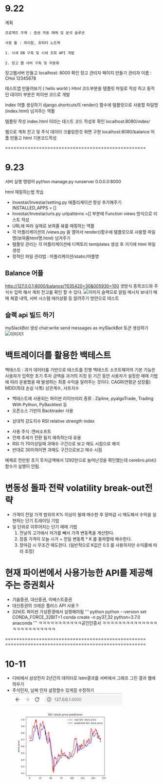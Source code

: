 # 9.22
계획 

	프로젝트 주제 : 증권 자동 매매 및 분석 솔루션 

	사용 툴 : 파이참, 쥬피터 노트북

	1. 시세 DB 구축 및 시세 조회 API 개발
	
	2. 장고 웹 서버 구축 및 자동화
	
	
 장고웹서버 만들고 localhost: 8000 확인
 장고 관리자 페이지 만들기  관리자 이름 : CHoi
	12345678
	
 
 테스트앱 만들어보기 ( hello world )
 Html 코드부분을 템플릿 파일로 작성 하고 동적인 데이터 부분은 
 파이썬 코드로 개발 
 
 index 어플 생성하기
 django.shortcuts의 render() 함수에 템플릿으로 사용할 파일명(index.html)
 넘겨주는 역활 
 
 템플릿 작성 
 index.html 이라는 테스트 코드 작성후 확인 
 localhost:8080/index/
 
 웹으로 계좌 잔고 및 주식 데이터 크롤링한것 화면 구현
 localhost:8080/balance 어플 만들고 html 기본코드작성
 
 ==================================================
 # 9.23
 서버 실행 명령어
 python manage.py runserver 0.0.0.0:8000
 
 html 매핑하는법 학습 
 
 - Investar/Investar/setting.py 애플리케이션 항상 추가해주기 INSTALLED_APPS = []
 - Investar/Investar/urls.py  urlpatterns =[] 부분에 Function views 방식으로 리스트 작성 
 - URL에 따라 실제로 보여줄 뷰를 매핑하는 역활 
 - 각 어플리케이션의 /views.py 을 열어서 render()함수에 템플릿으로 사용할 파일명(보여줄html명.html) 넘겨주기
 - 템플릿 관리는 각 어플리케이션에 디렉토리 temlplates 생성 후 거기에 html 파일생성
 - 정적인 파일 관리법 : 어플리케이션/static/어플명
 
 ## Balance 어플 
 http://127.0.0.1:8000/balance/?035420=30&005930=100
 겟방식  종목코드와 주식수 입력 해서 계좌 잔고를 확인 할 수 있다. 
 ![이미지](https://github.com/luminous33/AcornProject/blob/master/%EC%B5%9C%EC%9D%B8%EC%84%B1/mySite/img/bt.png)
 슬랙으로 알림 메시지 보내기 
 매매 체결 내역, 서버 시스템 에러상황 등 알려주기 방안으로 테스트
 
 ## 슬랙 api 빌드 하기 
 mySlackBot 생성
 chat:write send messages as mySlackBot
 토큰 생성하기 
 ![이미지1](https://github.com/luminous33/AcornProject/blob/master/%EC%B5%9C%EC%9D%B8%EC%84%B1/mySite/img/%EC%8A%AC%EB%9E%99%EC%82%AC%EC%A7%84.png)

 # 백트레이더를 활용한 백테스트 
  백테스트 : 과거 데이터를 기반으로 테스트를 진행
  백테스트 소프트웨어의 기본 기능은 사용자가 입력한 초기 투자 금액을 과거의 지정 된 기간 동안 사용자가 설정한 매매 기법에 따라 운용했을 때
  발생하는 최종 수익을 알려주는 것이다. CAGR(연평균 성장률) MDD(최대 손실 낙폭) 상관계수, 샤프지수 
  - 백테스트에 사용되는 파이썬 라이브러리 종류 : Zipline, pyalgoTrade, Trading With Python, PyBacktest 등
  - 오픈소스 기반의 Backtrader 사용
  
  * 상대적 강도지수 RSI relative strength index
  - 사용 주식 :엔씨소프트
  - 언제 추세가 전환 될지 예측하는데 유용
  - RSI 가 70이상일때 과매수 구간으로 보고 매도 시점으로 해석 
  - 반대로 30이하이면 과매도 구간으로보고 매수 시점 
  
  예제로 천만원 초기 투자금액에서 1292만으로 늘어난것을 확인했는데
  cerebro.plot() 함수가 실행이 안됨.
  
  
  # 변동성 돌파 전략 volatility break-out전략
  - 가격이 전일 가격 범위의 K% 이상이 될때 매수한 후 장마감 시 매도해서 수익을 실현하는 단기 트레이딩 기법
  - 일 단위로 이루어지는 단기 매매 기법 
	1. 전날의 고가에서 저가를 빼서 가격 변동폭을 계산한다.
	2. 장중 가격이 오늘 시가 + 전일 변동폭 \* K 를 돌파할때 매수한다. 
	3. 장마감 시 무조건 매도한다. 
	(일반적으로 K값은 0.5 를 사용하지만 수익률에 따라 조정) 
	
 # 현재 파이썬에서 사용가능한 API를 제공해주는 증권회사
 - 기움증권, 대신증권, 이베스트증권 
 - 대신증권의 크레온 플러스 API 사용 !!
 - 32비트 파이썬 가상환경에서 실행해야됨 
 ''' python
 python --version
 set CONDA_FORCE_32BIT=1
 conda create -n py37_32 python=3.7.0 anaconda
 '''
 ㅋㅋㅋㅋㅋㅋㅋㅋㅋㅋㅋ공인인증서 ㅋㅋㅋㅋㅋㅋㅋㅋㅋㅋㅋㅋㅋㅋㅋㅋㅋㅋㅋㅋㅋㅋㅋㅋㅋ
 
  ================================================== ==================================================
  # 10-11
  - 디비에서 삼성전자 2년간의 데이터로 lstm결과를 서버에서 그래프 그린 결과 웹에 띄우기 
  - 주식인자, 날짜 인자 설정할수 있게끔 수정하기 
   ![이미지](https://github.com/luminous33/AcornProject/blob/master/%EC%B5%9C%EC%9D%B8%EC%84%B1/mySite/img/lstm%EA%B2%B0%EA%B3%BC%20%EB%B3%B4%EC%97%AC%EC%A3%BC%EA%B8%B0.png)
